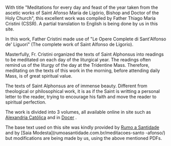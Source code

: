 With title \"Meditations for every day and feast of the year taken from the ascetic works of Saint Afonso Maria de Ligório, Bishop and Doctor of the Holy Church\", this excellent work was compiled by Father Thiago Maria Cristini (CSSR). A partial translation to English is being done by us in this site.
 
In this work, Father Cristini made use of \"Le Opere Complete di Sant'Alfonso de' Liguori\" (The complete work of Saint Alfonso de Ligorio).
 
Masterfully, Fr. Cristini organized the texts of Saint Alphonsus into readings to be meditated on each day of the liturgical year. The readings often remind us of the liturgy of the day at the Tridentine Mass. Therefore, meditating on the texts of this work in the morning, before attending daily Mass, is of great spiritual value.
 
The texts of Saint Alphonsus are of immense beauty. Different from theological or philosophical work, it is as if the Saint is writting a personal letter to the reader, trying to encourage his faith and move the reader to spiritual perfection.
 
The work is divided into 3 volumes, all available online in site such as [Alexandria Católica](https://alexandriacatolica.blogspot.com/2011/03/fonte-meditacoes-para-todos-os-dias-e.html) and in [Docer](https://docer.pl/doc/xe80e15) .
 
The base text used on this site was kindly provided by [Rumo a Santidade](https://rumoasantidade.com.br/meditacoes-santo-afonso/) and by [Saia Modesta](rumoasantidade.com.br/meditacoes-santo -afonso/) but modifications are being made by us, using the above mentioned PDFs.

